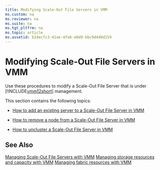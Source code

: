 ```yaml
---
title: Modifying Scale-Out File Servers in VMM
ms.custom: na
ms.reviewer: na
ms.suite: na
ms.tgt_pltfrm: na
ms.topic: article
ms.assetid: b14ecfc3-41ae-4fe8-a9d9-bbc9d440d159
---
```

# Modifying Scale-Out File Servers in VMM
Use these procedures to modify a Scale\-Out File Server that is under [!INCLUDE[vmm12short](../../Token/vmm12short_md.md)] management.

This section contains the following topics:

-   [How to add an existing server to a Scale-Out File Server in VMM](How-to-add-an-existing-server-to-a-Scale-Out-File-Server-in-VMM.md)

-   [How to remove a node from a Scale-Out File Server in VMM](How-to-remove-a-node-from-a-Scale-Out-File-Server-in-VMM.md)

-   [How to uncluster a Scale-Out File Server in VMM](How-to-uncluster-a-Scale-Out-File-Server-in-VMM.md)

## See Also
[Managing Scale-Out File Servers with VMM](Managing-Scale-Out-File-Servers-with-VMM.md)
[Managing storage resources and capacity with VMM](Managing-storage-resources-and-capacity-with-VMM.md)
[Managing fabric resources with VMM](Managing-fabric-resources-with-VMM.md)


